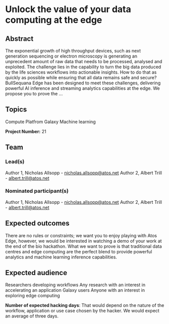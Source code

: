 # Unlock the value of your data computing at the edge

## Abstract

The exponential growth of high throughput devices, such as next generation sequencing or electron microscopy is generating an unprecedent amount of raw data that needs to be processed, analysed and exploited. The challenge lies in the capability to turn the big data produced by the life sciences workflows into actionable insights. How to do that as quickly as possible while ensuring that all data remains safe and secure? BullSequana Edge has been designed to meet these challenges, delivering powerful AI inference and streaming analytics capabilities at the edge. We propose you to prove the ...

## Topics

Compute Platfrom
 Galaxy
 Machine learning

**Project Number:** 21

## Team

### Lead(s)

Author 1, Nicholas Allsopp - nicholas.allsopp@atos.net
 Author 2, Albert Trill - albert.trill@atos.net

### Nominated participant(s)

Author 1, Nicholas Allsopp - nicholas.allsopp@atos.net
 Author 2, Albert Trill - albert.trill@atos.net

## Expected outcomes

There are no rules or constraints; we want you to enjoy playing with Atos Edge, however, we would be interested in watching a demo of your work at the end of the bio hackathon. 
 What we want to prove is that traditional data centres and edge computing are the perfect blend to provide powerful analytics and machine learning inference capabilities.

## Expected audience

Researchers developing workflows
 Any research with an interest in accelerating an application 
 Galaxy users
 Anyone with an interest in exploring edge computing

**Number of expected hacking days**: That would depend on the nature of the workflow, application or use case chosen by the hacker. We would expect an average of three days.

